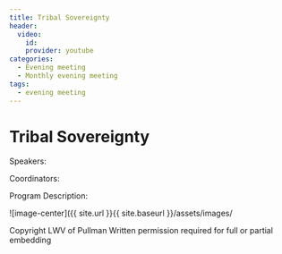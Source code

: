 ```yaml
---
title: Tribal Sovereignty 
header:
  video:
    id: 
    provider: youtube
categories:
  - Evening meeting
  - Monthly evening meeting
tags:
  - evening meeting
---
```


# Tribal Sovereignty 

Speakers:

Coordinators: 

Program Description: 


![image-center]({{ site.url }}{{ site.baseurl }}/assets/images/

Copyright LWV of Pullman
Written permission required for full or partial embedding

<!---change the title to whatever you want the post to be titled
change the ID out to the end of the youtube link https://youtu.be/r61ARK4Qv9c -->
